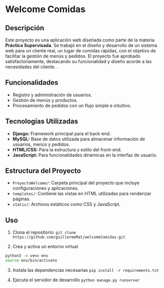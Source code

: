 # Welcome Comidas

## Descripción
Este proyecto es una aplicación web diseñada como parte de la materia **Práctica Supervisada**. Se trabajó en el diseño y desarrollo de un sistema web para un cliente real, un lugar de comidas rápidas, con el objetivo de facilitar la gestión de menús y pedidos. El proyecto fue aprobado satisfactoriamente, destacando su funcionalidad y diseño acorde a las necesidades del cliente.
.

## Funcionalidades
- Registro y administración de usuarios.
- Gestión de menús y productos.
- Procesamiento de pedidos con un flujo simple e intuitivo.

## Tecnologías Utilizadas
- **Django:** Framework principal para el back-end.
- **MySQL:** Base de datos utilizada para almacenar información de usuarios, menús y pedidos.
- **HTML/CSS:** Para la estructura y estilo del front-end.
- **JavaScript:** Para funcionalidades dinámicas en la interfaz de usuario.

## Estructura del Proyecto
- `ProyectoWelcome/`: Carpeta principal del proyecto que incluye configuraciones y aplicaciones.
- `templates/`: Contiene las vistas en HTML utilizadas para renderizar páginas.
- `static/`: Archivos estáticos como CSS y JavaScript.

## Uso
1. Clona el repositorio:
   `git clone https://github.com/guillermoMat/welcomeComidas.git`

2. Crea y activa un entorno virtual
  ```bash
  python3 -m venv env
  source env/bin/activate
  ```

3.  Instala las dependencias necesarias
  `pip install -r requirements.txt`
  
4. Ejecuta el servidor de desarrollo
  `python manage.py runserver`
